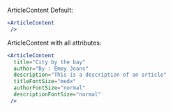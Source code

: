 ArticleContent Default: 

```jsx
<ArticleContent
 />
```

ArticleContent with all attributes:

```jsx
<ArticleContent
  title="City by the bay"
  author="By : Emmy Joans"
  description="This is a description of an article"
  titleFontSize="medx"
  authorFontSize="normal"
  descriptionFontSize="normal"
 />
```
